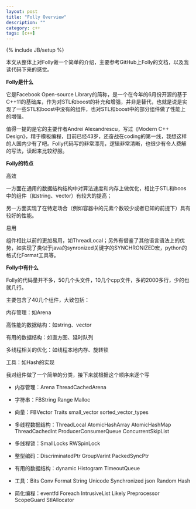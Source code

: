 ```yaml
---
layout: post
title: "Folly Overview"
description: ""
category: c++
tags: [c++]
---
```

{% include JB/setup %}

本文从整体上对Folly做一个简单的介绍，主要参考GitHub上Folly的文档，以及我读代码下来的感觉。

**Folly是什么**

它是Facebook Open-source Library的简称，是一个在今年的6月份开源的基于C++11的基础库，作为对STL和boost的补充和增强，并非是替代，也就是说是实现了一些STL和boost中没有的组件，也对STL和boost中的部分组件做了性能上的增强。

<!-- more -->

值得一提的是它的主要作者Andrei Alexandrescu，写过《Modern C++ Design》，精于模板编程，目前已经43岁，还奋战在coding的第一线，我想这样的人国内少有了吧。Folly代码写的非常漂亮，逻辑非常清晰，也很少有令人费解的写法，读起来比较舒服。

**Folly的特点**

高效

一方面在通用的数据结构结构中对算法速度和内存上做优化，相比于STL和boos中的组件（如string、vector）有较大的提高；

另一方面实现了在特定场合（例如容器中的元素个数较少或者已知的前提下）具有较好的性能。

易用

组件相比以前的更加易用，如ThreadLocal；另外有借鉴了其他语言语法上的优势，如实现了类似于java的synronized关键字的SYNCHRONIZED宏，python的格式化Format工具等。

**Folly中有什么**

Folly的代码量并不多，50几个头文件，10几个cpp文件，多的2000多行，少的也就几行。

主要包含了40几个组件，大致包括：

内存管理：如Arena

高性能的数据结构：如string、vector

有用的数据结构：如直方图、延时队列

多线程相关的优化：如线程本地内存、旋转锁

工具：如Hash的实现

我对组件做了一个简单的分类，接下来就根据这个顺序来逐个写

- 内存管理：Arena ThreadCachedArena

- 字符串：FBString Range Malloc

- 向量：FBVector Traits small_vector sorted_vector_types

- 多线程数据结构：ThreadLocal AtomicHashArray AtomicHashMap ThreadCachedInt ProducerConsumerQueue ConcurrentSkipList

- 多线程锁：SmallLocks RWSpinLock

- 整型编码：DiscriminatedPtr GroupVarint PackedSyncPtr

- 有用的数据结构：dynamic Histogram TimeoutQueue

- 工具：Bits Conv Format String Unicode Synchronized json Random Hash

- 简化编程：eventfd Foreach IntrusiveList Likely Preprocessor ScopeGuard StlAllocator
